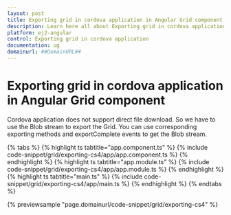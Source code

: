 ```yaml
---
layout: post
title: Exporting grid in cordova application in Angular Grid component | Syncfusion
description: Learn here all about Exporting grid in cordova application in Syncfusion Angular Grid component of Syncfusion Essential JS 2 and more.
platform: ej2-angular
control: Exporting grid in cordova application 
documentation: ug
domainurl: ##DomainURL##
---
```


# Exporting grid in cordova application in Angular Grid component

Cordova application does not support direct file download. So we have to use the Blob stream to export the Grid.
You can use corresponding exporting methods and exportComplete events to get the Blob stream.

{% tabs %}
{% highlight ts tabtitle="app.component.ts" %}
{% include code-snippet/grid/exporting-cs4/app/app.component.ts %}
{% endhighlight %}
{% highlight ts tabtitle="app.module.ts" %}
{% include code-snippet/grid/exporting-cs4/app/app.module.ts %}
{% endhighlight %}
{% highlight ts tabtitle="main.ts" %}
{% include code-snippet/grid/exporting-cs4/app/main.ts %}
{% endhighlight %}
{% endtabs %}
  
{% previewsample "page.domainurl/code-snippet/grid/exporting-cs4" %}
